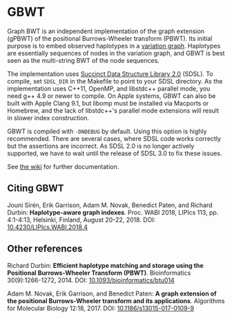 # GBWT

Graph BWT is an independent implementation of the graph extension (gPBWT) of the positional Burrows-Wheeler transform (PBWT). Its initial purpose is to embed observed haplotypes in a [variation graph](https://github.com/vgteam/vg). Haplotypes are essentially sequences of nodes in the variation graph, and GBWT is best seen as the multi-string BWT of the node sequences.

The implementation uses [Succinct Data Structure Library 2.0](https://github.com/simongog/sdsl-lite) (SDSL). To compile, set `SDSL_DIR` in the Makefile to point to your SDSL directory. As the implementation uses C++11, OpenMP, and libstdc++ parallel mode, you need g++ 4.9 or newer to compile. On Apple systems, GBWT can also be built with Apple Clang 9.1, but libomp must be installed via Macports or Homebrew, and the lack of libstdc++'s parallel mode extensions will result in slower index construction.

GBWT is compiled with `-DNDEBUG` by default. Using this option is highly recommended. There are several cases, where SDSL code works correctly but the assertions are incorrect. As SDSL 2.0 is no longer actively supported, we have to wait until the release of SDSL 3.0 to fix these issues.

See [the wiki](https://github.com/jltsiren/gbwt/wiki) for further documentation.

## Citing GBWT

Jouni Sirén, Erik Garrison, Adam M. Novak, Benedict Paten, and Richard Durbin: **Haplotype-aware graph indexes**.
Proc. WABI 2018, LIPIcs 113, pp. 4:1-4:13, Helsinki, Finland, August 20-22, 2018.
DOI: [10.4230/LIPIcs.WABI.2018.4](https://doi.org/10.4230/LIPIcs.WABI.2018.4)

## Other references

Richard Durbin: **Efficient haplotype matching and storage using the Positional Burrows-Wheeler Transform (PBWT)**.
Bioinformatics 30(9):1266-1272, 2014.
DOI: [10.1093/bioinformatics/btu014](https://doi.org/10.1093/bioinformatics/btu014)

Adam M. Novak, Erik Garrison, and Benedict Paten: **A graph extension of the positional Burrows-Wheeler transform and its applications**.
Algorithms for Molecular Biology 12:18, 2017.
DOI: [10.1186/s13015-017-0109-9](https://doi.org/10.1186/s13015-017-0109-9)
